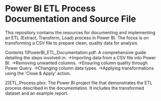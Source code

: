 # Power BI ETL Process Documentation and Source File

This repository contains the resources for documenting and implementing an ETL (Extract, Transform, Load) process in Power BI. The focus is on transforming a CSV file to prepare clean, quality data for analysis.

Contents
1)PowerBI_ETL_Documentation.pdf: A comprehensive guide detailing the steps involved in:
->Importing data from a CSV file into Power BI.
->Removing unwanted columns.
->Ensuring column quality through Power Query.
->Changing column data types.
->Applying transformations using the 'Close & Apply' action.

2)ETL_Process.pbix: The Power BI project file that demonstrates the ETL process described in the documentation. It includes the transformed dataset and an example report.
